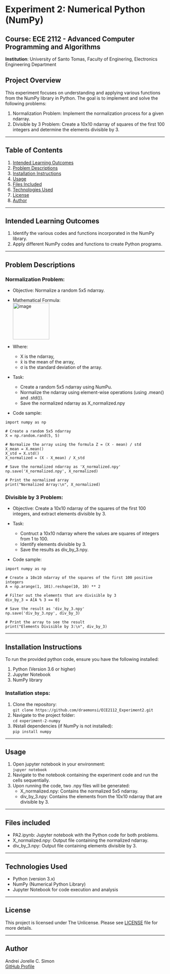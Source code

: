 # Experiment 2: Numerical Python (NumPy)

## Course: ECE 2112 - Advanced Computer Programming and Algorithms <br/>
**Institution**: University of Santo Tomas, Faculty of Enginering, Electronics Engineering Department

## Project Overview

This experiment focuses on understanding and applying various functions from the NumPy library in Python. The goal is to implement and solve the following problems:

1. Normalization Problem: Implement the normalization process for a given ndarray. <br/>
2. Divisible by 3 Problem: Create a 10x10 ndarray of squares of the first 100 integers and determine the elements divisible by 3.
---
## Table of Contents
1. [Intended Learning Outcomes](#intended-learning-outcomes)
2. [Problem Descriptions](#problem-descriptions)
3. [Installation Instructions](#installation-instructions)
4. [Usage](#usage)
5. [Files Included](#files-included)
6. [Technologies Used](#technologies-used)
7. [License](#license)
8. [Author](#author)
---
## Intended Learning Outcomes
1. Identify the various codes and functions incorporated in the NumPy library.<br/>
2. Apply different NumPy codes and functions to create Python programs.
---
## Problem Descriptions

### Normalization Problem: <br/>
- Objective: Normalize a random 5x5 ndarray.<br/>
- Mathematical Formula:<br/>
<img width="115" alt="image" src="https://github.com/user-attachments/assets/06ae3aee-c5f0-42c9-b46f-a61d42e59bbc"><br/>

- Where:<br/>
  - X is the ndarray,<br/>
  - x̄ is the mean of the array,<br/>
  - σ is the standard deviation of the array.<br/>

- Task:<br/>
  - Create a random 5x5 ndarray using NumPu.<br/>
  - Normalize the ndarray using element-wise operations (using .mean() and .std()).<br/>
  - Save the normalized ndarray as X_normalized.npy<br/>

- Code sample:
```
import numpy as np

# Create a random 5x5 ndarray
X = np.random.rand(5, 5)

# Normalize the array using the formula Z = (X - mean) / std
X_mean = X.mean()
X_std = X.std()
X_normalized = (X - X_mean) / X_std

# Save the normalized ndarray as 'X_normalized.npy'
np.save('X_normalized.npy', X_normalized)

# Print the normalized array
print("Normalized Array:\n", X_normalized)
```

### Divisible by 3 Problem: <br/>
- Objective: Create a 10x10 ndarray of the squares of the first 100 integers, and extract elements divisible by 3. <br/>

- Task:<br/>
  - Contruct a 10x10 ndarray where the values are squares of integers from 1 to 100.<br/>
  - Identify elements divisible by 3.<br/>
  - Save the results as div_by_3.npy.<br/>
  
- Code sample:
```
import numpy as np

# Create a 10x10 ndarray of the squares of the first 100 positive integers
A = np.arange(1, 101).reshape(10, 10) ** 2

# Filter out the elements that are divisible by 3
div_by_3 = A[A % 3 == 0]

# Save the result as 'div_by_3.npy'
np.save('div_by_3.npy', div_by_3)

# Print the array to see the result
print("Elements Divisible by 3:\n", div_by_3)

```
---
## Installation Instructions

To run the provided python code, ensure you have the following installed:<br/>
1. Python (Version 3.6 or higher) <br/>
2. Jupyter Notebook <br/>
3. NumPy library <br/>

### Installation steps:<br/>
1. Clone the repository:<br/>
```git clone https://github.com/draemonsi/ECE2112_Experiment2.git``` <br/>
2. Navigate to the project folder: <br/>
```cd experiment-2-numpy``` <br/>
3. INstall dependencies (if NumPy is not installed):<br/>
```pip install numpy```<br/>
---
## Usage
1. Open jupyter notebook in your environment:<br/>
```jupyer notebook```<br/>
2. Navigate to the notebook containing the experiment code and run the cells sequentially.<br/>
3. Upon running the code, two .npy files will be generated:<br/>
   - X_normalized.npy: Contains the normalized 5x5 ndarray.<br/>
   - div_by_3.npy: Contains the elements from the 10x10 ndarray that are divisible by 3.<br/>
---
## Files included
- PA2.ipynb: Jupyter notebook with the Python code for both problems.
- X_normalized.npy: Output file containing the normalized ndarray.
- div_by_3.npy: Output file containing elements divisible by 3.
- ---
## Technologies Used
- Python (version 3.x)
- NumPy (Numerical Python Library)
- Jupyter Notebook for code execution and analysis
---
## License<br/>
This project is licensed under The Unlicense. Please see [LICENSE](https://github.com/draemonsi/ECE2112-Experiment2/blob/main/LICENSE.txt) file for more details.

---
## Author<br/>
Andrei Jorelle C. Simon<br/>
[GitHub Profile](https://github.com/draemonsi)


